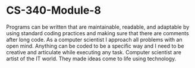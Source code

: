 # CS-340-Module-8

Programs can be written that are maintainable, readable, and adaptable by using standard coding practices and making sure that there are comments after long code.
As a computer scientist I approach all problems with an open mind. Anything can be coded to be a specific way and I need to be creative and articulate while executing any task.
Computer scientist are artist of the IT world. They made ideas come to life using technology. 


